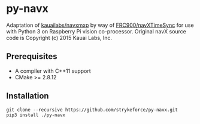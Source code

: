 # py-navx

Adaptation of [kauailabs/navxmxp](https://github.com/kauailabs/navxmxp) by way of [FRC900/navXTimeSync](https://github.com/FRC900/navXTimeSync) for
use with Python 3 on Raspberry Pi vision co-processor. Original navX source code is Copyright (c) 2015 Kauai Labs, Inc.

## Prerequisites

- A compiler with C++11 support
- CMake >= 2.8.12

## Installation

```
git clone --recursive https://github.com/strykeforce/py-navx.git
pip3 install ./py-navx
```
